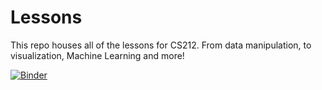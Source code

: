 # Lessons
This repo houses all of the lessons for CS212. From data manipulation, to visualization, Machine Learning and more!

[![Binder](https://mybinder.org/badge_logo.svg)](https://mybinder.org/v2/gh/USAFA-CS212/Lessons/HEAD)
